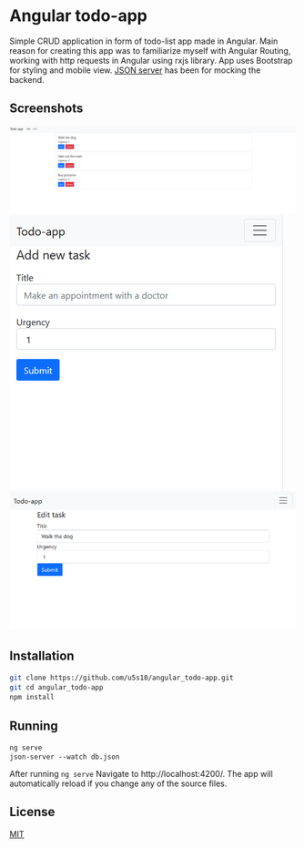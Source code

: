 # Angular todo-app
Simple CRUD application in form of todo-list app made in Angular. Main reason for creating this app was to familiarize myself with Angular Routing, working with http requests in Angular using rxjs library. App uses Bootstrap for styling and mobile view. [JSON server](https://www.npmjs.com/package/json-server) has been for mocking the backend.

## Screenshots
![Alt text](R3wuHp22RO.png "Main view")
![Alt text](AGqM2oWRfm.png "Add new  task")
![Alt text](UcpBWdblQW.png "Edit existing task")


## Installation

```bash
git clone https://github.com/u5s10/angular_todo-app.git
git cd angular_todo-app
npm install
```

## Running

```npm
ng serve
json-server --watch db.json
```
After running `ng serve` Navigate to http://localhost:4200/. The app will automatically reload if you change any of the source files.


## License
[MIT](https://choosealicense.com/licenses/mit/)

